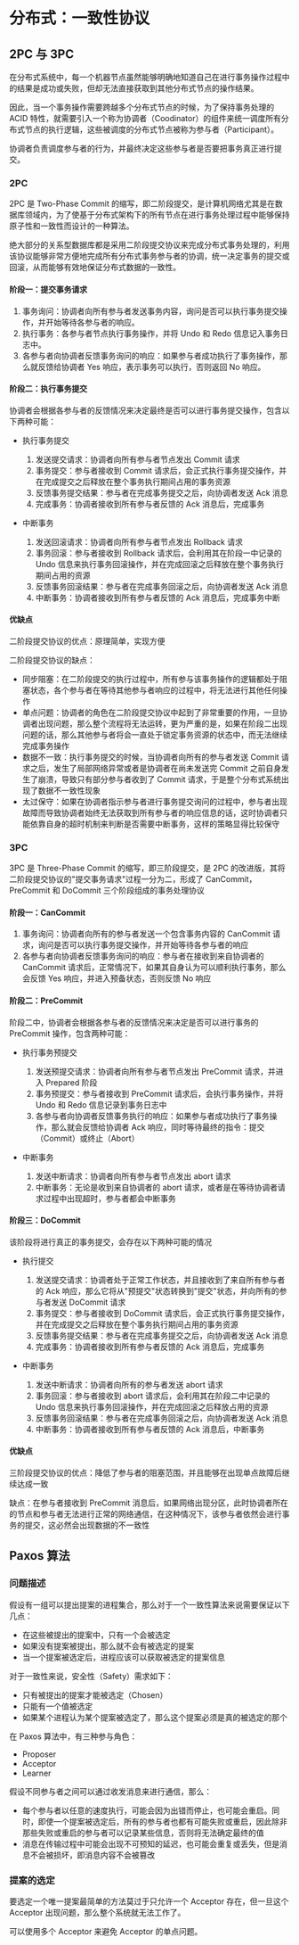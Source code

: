 # 分布式：一致性协议

## 2PC 与 3PC

在分布式系统中，每一个机器节点虽然能够明确地知道自己在进行事务操作过程中的结果是成功或失败，但却无法直接获取到其他分布式节点的操作结果。

因此，当一个事务操作需要跨越多个分布式节点的时候，为了保持事务处理的 ACID 特性，就需要引入一个称为协调者（Coodinator）的组件来统一调度所有分布式节点的执行逻辑，这些被调度的分布式节点被称为参与者（Participant）。

协调者负责调度参与者的行为，并最终决定这些参与者是否要把事务真正进行提交。

### 2PC

2PC 是 Two-Phase Commit 的缩写，即二阶段提交，是计算机网络尤其是在数据库领域内，为了使基于分布式架构下的所有节点在进行事务处理过程中能够保持原子性和一致性而设计的一种算法。

绝大部分的关系型数据库都是采用二阶段提交协议来完成分布式事务处理的，利用该协议能够非常方便地完成所有分布式事务参与者的协调，统一决定事务的提交或回滚，从而能够有效地保证分布式数据的一致性。

#### 阶段一：提交事务请求

1. 事务询问：协调者向所有参与者发送事务内容，询问是否可以执行事务提交操作，并开始等待各参与者的响应。
2. 执行事务：各参与者节点执行事务操作，并将 Undo 和 Redo 信息记入事务日志中。
3. 各参与者向协调者反馈事务询问的响应：如果参与者成功执行了事务操作，那么就反馈给协调者 Yes 响应，表示事务可以执行，否则返回 No 响应。

#### 阶段二：执行事务提交

协调者会根据各参与者的反馈情况来决定最终是否可以进行事务提交操作，包含以下两种可能：

- 执行事务提交
    1. 发送提交请求：协调者向所有参与者节点发出 Commit 请求
    2. 事务提交：参与者接收到 Commit 请求后，会正式执行事务提交操作，并在完成提交之后释放在整个事务执行期间占用的事务资源
    3. 反馈事务提交结果：参与者在完成事务提交之后，向协调者发送 Ack 消息
    4. 完成事务：协调者接收到所有参与者反馈的 Ack 消息后，完成事务
    
- 中断事务
    1. 发送回滚请求：协调者向所有参与者节点发出 Rollback 请求
    2. 事务回滚：参与者接收到 Rollback 请求后，会利用其在阶段一中记录的 Undo 信息来执行事务回滚操作，并在完成回滚之后释放在整个事务执行期间占用的资源
    3. 反馈事务回滚结果：参与者在完成事务回滚之后，向协调者发送 Ack 消息
    4. 中断事务：协调者接收到所有参与者反馈的 Ack 消息后，完成事务中断
    

#### 优缺点

二阶段提交协议的优点：原理简单，实现方便

二阶段提交协议的缺点：

- 同步阻塞：在二阶段提交的执行过程中，所有参与该事务操作的逻辑都处于阻塞状态，各个参与者在等待其他参与者响应的过程中，将无法进行其他任何操作
- 单点问题：协调者的角色在二阶段提交协议中起到了非常重要的作用，一旦协调者出现问题，那么整个流程将无法运转，更为严重的是，如果在阶段二出现问题的话，那么其他参与者将会一直处于锁定事务资源的状态中，而无法继续完成事务操作
- 数据不一致：执行事务提交的时候，当协调者向所有的参与者发送 Commit 请求之后，发生了局部网络异常或者是协调者在尚未发送完 Commit 之前自身发生了崩溃，导致只有部分参与者收到了 Commit 请求，于是整个分布式系统出现了数据不一致性现象
- 太过保守：如果在协调者指示参与者进行事务提交询问的过程中，参与者出现故障而导致协调者始终无法获取到所有参与者的响应信息的话，这时协调者只能依靠自身的超时机制来判断是否需要中断事务，这样的策略显得比较保守

### 3PC

3PC 是 Three-Phase Commit 的缩写，即三阶段提交，是 2PC 的改进版，其将二阶段提交协议的"提交事务请求"过程一分为二，形成了 CanCommit，PreCommit 和 DoCommit 三个阶段组成的事务处理协议

#### 阶段一：CanCommit

1. 事务询问：协调者向所有的参与者发送一个包含事务内容的 CanCommit 请求，询问是否可以执行事务提交操作，并开始等待各参与者的响应
2. 各参与者向协调者反馈事务询问的响应：参与者在接收到来自协调者的 CanCommit 请求后，正常情况下，如果其自身认为可以顺利执行事务，那么会反馈 Yes 响应，并进入预备状态，否则反馈 No 响应

#### 阶段二：PreCommit

阶段二中，协调者会根据各参与者的反馈情况来决定是否可以进行事务的 PreCommit 操作，包含两种可能：

- 执行事务预提交
    1. 发送预提交请求：协调者向所有参与者节点发出 PreCommit 请求，并进入 Prepared 阶段
    2. 事务预提交：参与者接收到 PreCommit 请求后，会执行事务操作，并将 Undo 和 Redo 信息记录到事务日志中
    3. 各参与者向协调者反馈事务执行的响应：如果参与者成功执行了事务操作，那么就会反馈给协调者 Ack 响应，同时等待最终的指令：提交（Commit）或终止（Abort）
    
- 中断事务
    1. 发送中断请求：协调者向所有参与者节点发出 abort 请求
    2. 中断事务：无论是收到来自协调者的 abort 请求，或者是在等待协调者请求过程中出现超时，参与者都会中断事务
    

#### 阶段三：DoCommit

该阶段将进行真正的事务提交，会存在以下两种可能的情况

- 执行提交
    1. 发送提交请求：协调者处于正常工作状态，并且接收到了来自所有参与者的 Ack 响应，那么它将从"预提交"状态转换到"提交"状态，并向所有的参与者发送 DoCommit 请求
    2. 事务提交：参与者接收到 DoCommit 请求后，会正式执行事务提交操作，并在完成提交之后释放在整个事务执行期间占用的事务资源
    3. 反馈事务提交结果：参与者在完成事务提交之后，向协调者发送 Ack 消息
    4. 完成事务：协调者接收到所有参与者反馈的 Ack 消息后，完成事务
    
- 中断事务
    1. 发送中断请求：协调者向所有的参与者发送 abort 请求
    2. 事务回滚：参与者接收到 abort 请求后，会利用其在阶段二中记录的 Undo 信息来执行事务回滚操作，并在完成回滚之后释放占用的资源
    3. 反馈事务回滚结果：参与者在完成事务回滚之后，向协调者发送 Ack 消息
    4. 中断事务：协调者接收到所有参与者反馈的 Ack 消息后，中断事务
    

#### 优缺点

三阶段提交协议的优点：降低了参与者的阻塞范围，并且能够在出现单点故障后继续达成一致

缺点：在参与者接收到 PreCommit 消息后，如果网络出现分区，此时协调者所在的节点和参与者无法进行正常的网络通信，在这种情况下，该参与者依然会进行事务的提交，这必然会出现数据的不一致性

## Paxos 算法

### 问题描述

假设有一组可以提出提案的进程集合，那么对于一个一致性算法来说需要保证以下几点：

- 在这些被提出的提案中，只有一个会被选定
- 如果没有提案被提出，那么就不会有被选定的提案
- 当一个提案被选定后，进程应该可以获取被选定的提案信息

对于一致性来说，安全性（Safety）需求如下：

- 只有被提出的提案才能被选定（Chosen）
- 只能有一个值被选定
- 如果某个进程认为某个提案被选定了，那么这个提案必须是真的被选定的那个

在 Paxos 算法中，有三种参与角色：

- Proposer
- Acceptor
- Learner

假设不同参与者之间可以通过收发消息来进行通信，那么：

- 每个参与者以任意的速度执行，可能会因为出错而停止，也可能会重启。同时，即使一个提案被选定后，所有的参与者也都有可能失败或重启，因此除非那些失败或重启的参与者可以记录某些信息，否则将无法确定最终的值
- 消息在传输过程中可能会出现不可预知的延迟，也可能会重复或丢失，但是消息不会被损坏，即消息内容不会被篡改

### 提案的选定

要选定一个唯一提案最简单的方法莫过于只允许一个 Acceptor 存在，但一旦这个 Acceptor 出现问题，那么整个系统就无法工作了。

可以使用多个 Acceptor 来避免 Acceptor 的单点问题。